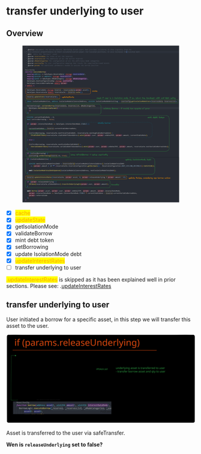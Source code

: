 # transfer underlying to user

## Overview

<figure><img src="../../.gitbook/assets/image (39).png" alt=""><figcaption></figcaption></figure>

* [x] <mark style="color:orange;">cache</mark>
* [x] <mark style="color:orange;">updateState</mark>
* [x] getIsolationMode
* [x] validateBorrow
* [x] mint debt token
* [x] setBorrowing&#x20;
* [x] update IsolationMode debt
* [x] <mark style="color:orange;">updateInterestRates</mark>
* [ ] transfer underlying to user

<mark style="color:orange;">.updateInterestRates</mark> is skipped as it has been explained well in prior sections. Please see: .[updateInterestRates](../common-functions/.updateinterestrates.md)

## transfer underlying to user

User initiated a borrow for a specific asset, in this step we will transfer this asset to the user.

<img src="../../.gitbook/assets/file.excalidraw (17).svg" alt="" class="gitbook-drawing">

Asset is transferred to the user via safeTransfer.

**Wen is `releaseUnderlying` set to false?**
